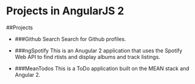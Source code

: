 # Projects in AngularJS 2

##Projects
- ###Github Search
Search for Github profiles.

- ###ngSpotify
This is an Anugular 2 application that uses the Spotify Web API to find rtists and display albums and track listings.


- ###MeanTodos
This is a ToDo application built on the MEAN stack and Angular 2.